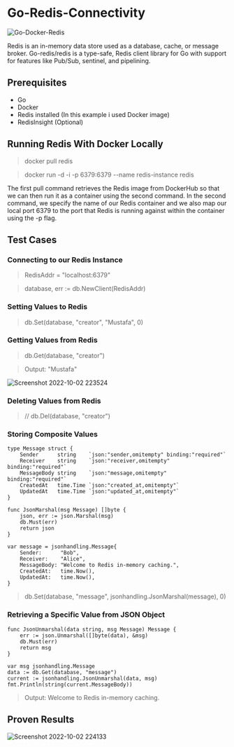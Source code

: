 # Go-Redis-Connectivity

![Go-Docker-Redis](https://user-images.githubusercontent.com/113289516/193471975-65924bbe-a3f6-45ef-ab9c-b8c81afbfaeb.png)

Redis is an in-memory data store used as a database, cache, or message broker. Go-redis/redis is a type-safe, Redis client library for Go with support for features like Pub/Sub, sentinel, and pipelining.

## Prerequisites
- Go
- Docker
- Redis installed (In this example i used Docker image)
- RedisInsight (Optional)

## Running Redis With Docker Locally
> docker pull redis

> docker run -d -i -p 6379:6379 --name redis-instance redis

The first pull command retrieves the Redis image from DockerHub so that we can then run it as a container using the second command. In the second command, we specify the name of our Redis container and we also map our local port 6379 to the port that Redis is running against within the container using the -p flag.

## Test Cases
### Connecting to our Redis Instance
> RedisAddr = "localhost:6379"

> database, err := db.NewClient(RedisAddr)

### Setting Values to Redis
> db.Set(database, "creator", "Mustafa", 0)

### Getting Values from Redis
> db.Get(database, "creator")

> Output: "Mustafa"

![Screenshot 2022-10-02 223524](https://user-images.githubusercontent.com/113289516/193472908-039225c1-2d56-43ce-bc4d-85ce896c1f63.png)

### Deleting Values from Redis
> // db.Del(database, "creator")

### Storing Composite Values
```
type Message struct {
	Sender      string    `json:"sender,omitempty" binding:"required"`
	Receiver    string    `json:"receiver,omitempty" binding:"required"`
	MessageBody string    `json:"message,omitempty" binding:"required"`
	CreatedAt   time.Time `json:"created_at,omitempty"`
	UpdatedAt   time.Time `json:"updated_at,omitempty"`
}

func JsonMarshal(msg Message) []byte {
	json, err := json.Marshal(msg)
	db.Must(err)
	return json
}
```

```
var message = jsonhandling.Message{
	Sender:      "Bob",
	Receiver:    "Alice",
	MessageBody: "Welcome to Redis in-memory caching.",
	CreatedAt:   time.Now(),
	UpdatedAt:   time.Now(),
}
```
> db.Set(database, "message", jsonhandling.JsonMarshal(message), 0)

### Retrieving a Specific Value from JSON Object
```
func JsonUnmarshal(data string, msg Message) Message {
	err := json.Unmarshal([]byte(data), &msg)
	db.Must(err)
	return msg
}
```

```
var msg jsonhandling.Message
data := db.Get(database, "message")
current := jsonhandling.JsonUnmarshal(data, msg)
fmt.Println(string(current.MessageBody))
```
> Output: Welcome to Redis in-memory caching.

## Proven Results
![Screenshot 2022-10-02 224133](https://user-images.githubusercontent.com/113289516/193473116-13382647-5006-44dd-9c7a-c40dc0d1132d.png)

